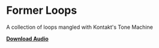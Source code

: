 # Former Loops 
 A collection of loops mangled with Kontakt's Tone Machine
 
**[Download Audio](https://github.com/publicsamples/Former-Loops-/releases/tag/1.0)**

